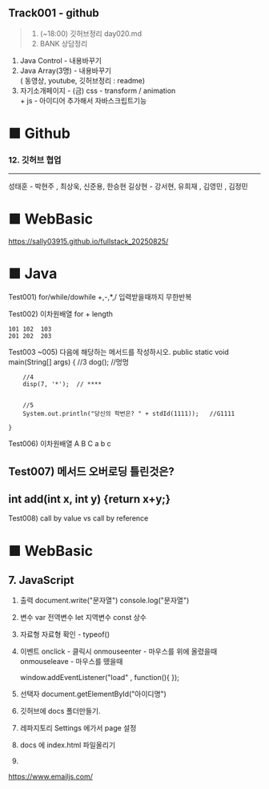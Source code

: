 ## Track001 -  github

> 1. (~18:00) 깃허브정리 day020.md
> 2. BANK 상담정리
1) Java Control      -  내용바꾸기
2) Java Array(3명)   -  내용바꾸기  
                        ( 동영상, youtube, 깃허브정리  : readme)
3) 자기소개페이지 -  (금)  css - transform / animation  
                     +  js - 아이디어 추가해서 자바스크립트기능  
 
# ■ Github   
### 12. 깃허브 협업 
---
성태훈 - 박현주 , 최상욱, 신준용, 한승현
길상현 - 강서현, 유희재 , 김영민 , 김정민 


# ■ WebBasic
https://sally03915.github.io/fullstack_20250825/



# ■ Java
 
Test001)
	for/while/dowhile
		+,-,*,/ 입력받을때까지 무한반복 

Test002)
	이차원배열
	for + length

	101	102  103
	201 202  203

Test003 ~005) 다음에 해당하는 메서드를 작성하시오.
	public static void main(String[] args) {
		//3
		dog();   //멍멍
		
		//4
		disp(7, '*');  // ****
		

		//5
		System.out.println("당신의 학번은? " + stdId(1111));   //G1111
		
	}


Test006)
	이차원배열
A  B  C
a  b  c


Test007)
메서드 오버로딩  틀린것은?
---------------------------------------
int add(int x, int y) {return x+y;}
---------------------------------------
 




Test008)
 call by value   vs   call by reference


# ■ WebBasic
## 7. JavaScript

1. 출력
	document.write("문자열")
	console.log("문자열")

2. 변수
	var 전역변수
	let 지역변수
	const 상수

3. 자료형
	자료형 확인 - typeof()

4. 이벤트 
	onclick  - 클릭시
	onmouseenter - 마우스를 위에 올렸을때
	onmouseleave - 마우스를 뗐을때

    window.addEventListener("load" , function(){   });

5. 선택자
   document.getElementById("아이디명")

 
1. 깃허브에 docs 폴더만들기.
2. 레파지토리 Settings 에가서 page 설정
3. docs 에 index.html 파일올리기
4.

https://www.emailjs.com/

